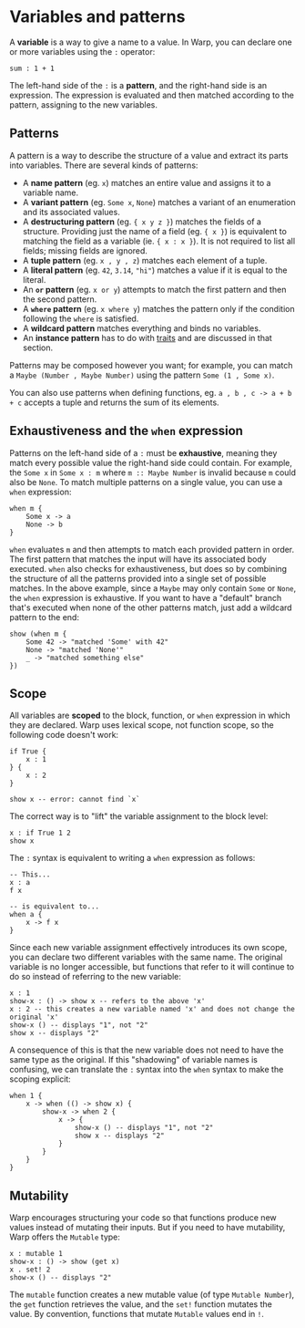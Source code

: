 # Variables and patterns

A **variable** is a way to give a name to a value. In Warp, you can declare one or more variables using the `:` operator:

```warp
sum : 1 + 1
```

The left-hand side of the `:` is a **pattern**, and the right-hand side is an expression. The expression is evaluated and then matched according to the pattern, assigning to the new variables.

## Patterns

A pattern is a way to describe the structure of a value and extract its parts into variables. There are several kinds of patterns:

-   A **name pattern** (eg. `x`) matches an entire value and assigns it to a variable name.
-   A **variant pattern** (eg. `Some x`, `None`) matches a variant of an enumeration and its associated values.
-   A **destructuring pattern** (eg. `{ x y z }`) matches the fields of a structure. Providing just the name of a field (eg. `{ x }`) is equivalent to matching the field as a variable (ie. `{ x : x }`). It is not required to list all fields; missing fields are ignored.
-   A **tuple pattern** (eg. `x , y , z`) matches each element of a tuple.
-   A **literal pattern** (eg. `42`, `3.14`, `"hi"`) matches a value if it is equal to the literal.
-   An **`or` pattern** (eg. `x or y`) attempts to match the first pattern and then the second pattern.
-   A **`where` pattern** (eg. `x where y`) matches the pattern only if the condition following the `where` is satisfied.
-   A **wildcard pattern** matches everything and binds no variables.
-   An **instance pattern** has to do with [traits](04-traits.html) and are discussed in that section.

Patterns may be composed however you want; for example, you can match a `Maybe (Number , Maybe Number)` using the pattern `Some (1 , Some x)`.

You can also use patterns when defining functions, eg. `a , b , c -> a + b + c` accepts a tuple and returns the sum of its elements.

## Exhaustiveness and the `when` expression

Patterns on the left-hand side of a `:` must be **exhaustive**, meaning they match every possible value the right-hand side could contain. For example, the `Some x` in `Some x : m` where `m :: Maybe Number` is invalid because `m` could also be `None`. To match multiple patterns on a single value, you can use a `when` expression:

```warp
when m {
    Some x -> a
    None -> b
}
```

`when` evaluates `m` and then attempts to match each provided pattern in order. The first pattern that matches the input will have its associated body executed. `when` also checks for exhaustiveness, but does so by combining the structure of all the patterns provided into a single set of possible matches. In the above example, since a `Maybe` may only contain `Some` or `None`, the `when` expression is exhaustive. If you want to have a "default" branch that's executed when none of the other patterns match, just add a wildcard pattern to the end:

```warp
show (when m {
    Some 42 -> "matched 'Some' with 42"
    None -> "matched 'None'"
    _ -> "matched something else"
})
```

## Scope

All variables are **scoped** to the block, function, or `when` expression in which they are declared. Warp uses lexical scope, not function scope, so the following code doesn't work:

```warp
if True {
    x : 1
} {
    x : 2
}

show x -- error: cannot find `x`
```

The correct way is to "lift" the variable assignment to the block level:

```warp
x : if True 1 2
show x
```

The `:` syntax is equivalent to writing a `when` expression as follows:

```warp
-- This...
x : a
f x

-- is equivalent to...
when a {
    x -> f x
}
```

Since each new variable assignment effectively introduces its own scope, you can declare two different variables with the same name. The original variable is no longer accessible, but functions that refer to it will continue to do so instead of referring to the new variable:

```warp
x : 1
show-x : () -> show x -- refers to the above 'x'
x : 2 -- this creates a new variable named 'x' and does not change the original 'x'
show-x () -- displays "1", not "2"
show x -- displays "2"
```

A consequence of this is that the new variable does not need to have the same type as the original. If this "shadowing" of variable names is confusing, we can translate the `:` syntax into the `when` syntax to make the scoping explicit:

```warp
when 1 {
    x -> when (() -> show x) {
        show-x -> when 2 {
            x -> {
                show-x () -- displays "1", not "2"
                show x -- displays "2"
            }
        }
    }
}
```

## Mutability

Warp encourages structuring your code so that functions produce new values instead of mutating their inputs. But if you need to have mutability, Warp offers the `Mutable` type:

```warp
x : mutable 1
show-x : () -> show (get x)
x . set! 2
show-x () -- displays "2"
```

The `mutable` function creates a new mutable value (of type `Mutable Number`), the `get` function retrieves the value, and the `set!` function mutates the value. By convention, functions that mutate `Mutable` values end in `!`.
